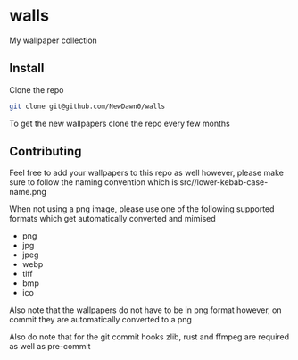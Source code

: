 # walls

My wallpaper collection

## Install

Clone the repo

```bash
git clone git@github.com/NewDawn0/walls
```

To get the new wallpapers clone the repo every few months

## Contributing

Feel free to add your wallpapers to this repo as well
however, please make sure to follow the naming convention
which is src/<wallpaper-type>/lower-kebab-case-name.png

When not using a png image, please use one of the following supported formats which get automatically converted and mimised
- png
- jpg
- jpeg
- webp
- tiff
- bmp
- ico

Also note that the wallpapers do not have to be in png format
however, on commit they are automatically converted to a png

Also do note that for the git commit hooks zlib, rust and ffmpeg are required as well as pre-commit

